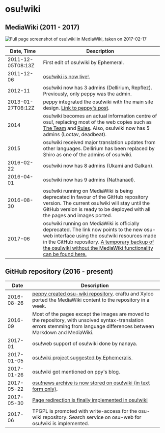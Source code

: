 # osu!wiki

## MediaWiki (2011 - 2017)

![](img/ow_MW.jpg "Full page screenshot of osu!wiki in MediaWiki, taken on 2017-02-17")

| Date, Time        | Description                                                                                                                                                                                                                                                                                             |
| ----------------- | ------------------------------------------------------------------------------------------------------------------------------------------------------------------------------------------------------------------------------------------------------------------------------------------------------- |
| 2011-12-05T08:13Z | First edit of osu!wiki by Ephemeral.                                                                                                                                                                                                                                                                    |
| 2011-12-06        | [osu!wiki is now live!](https://osu.ppy.sh/forum/t/68525).                                                                                                                                                                                                                                              |
| 2012-11           | osu!wiki now has 3 admins (Dellirium, Repflez). Previously, only peppy was the admin.                                                                                                                                                                                                                   |
| 2013-01-27T06:12Z | peppy integrated the osu!wiki with the main site design. [Link to peppy's post](http://osu.ppy.sh/forum/t/68479/start=124).                                                                                                                                                                             |
| 2014              | osu!wiki becomes an actual information centre of osu!, replacing most of the web copies such as [The Team](/wiki/People/The_Team) and [Rules](/wiki/Rules). Also, osu!wiki now has 5 admins (Loctav, deadbeat).                                                                                         |
| 2015              | osu!wiki received major translation updates from other languages. Dellirium has been replaced by Shiro as one of the admins of osu!wiki.                                                                                                                                                                |
| 2016-02-22        | osu!wiki now has 8 admins (Ukami and Galkan).                                                                                                                                                                                                                                                           |
| 2016-04-01        | osu!wiki now has 9 admins (Nathanael).                                                                                                                                                                                                                                                                  |
| 2016-08-30        | osu!wiki running on MediaWiki is being deprecated in favour of the GitHub repository version. The current osu!wiki will stay until the GitHub version is ready to be deployed with all the pages and images ported.                                                                                     |
| 2017-06           | osu!wiki running on MediaWiki is officially deprecated. The link now points to the new osu-web interface using the osu!wiki resources made in the GitHub repository. [A temporary backup of the osu!wiki without the MediaWiki functionality can be found here.](https://osu.ppy.sh/old-wiki/Main_Page) |

## GitHub repository (2016 - present)

| Date       | Description                                                                                                                                                                                                          |
| ---------- | -------------------------------------------------------------------------------------------------------------------------------------------------------------------------------------------------------------------- |
| 2016-08-26 | [peppy created osu-wiki repository](https://github.com/ppy/osu-wiki/tree/3433cbeeda9303a470647cad1c338d43f4272a2e "osu-wiki repository"). craftu and Xyloo ported the MediaWiki content to the repository in a week. |
| 2016-09    | Most of the pages except the images are moved to the repository, with unsolved syntax-translation errors stemming from language differences between Markdown and MediaWiki.                                          |
| 2017-01    | osu!web support of osu!wiki done by nanaya.                                                                                                                                                                          |
| 2017-01-05 | [osu!wiki project suggested by Ephemeralis](https://github.com/ppy/osu-wiki/projects/1 "osu!wiki 2017 project by Ephemeralis").                                                                                      |
| 2017-01-26 | osu!wiki got mentioned on ppy's blog.                                                                                                                                                                                |
| 2017-05-22 | [osu!news archive is now stored on osu!wiki (in text form only)](https://github.com/ppy/osu-wiki/pull/252 "Initial commit of all tumblr news posts by peppy").                                                       |
| 2017-05-30 | [Page redirection is finally implemented in osu!wiki](https://github.com/ppy/osu-web/pull/1144 "osu!wiki - redirects by MegaApplePi")                                                                                |
| 2017-06    | TPGPL is promoted with write-access for the osu-wiki repository. Search service on osu-web for osu!wiki is implemented.                                                                                              |